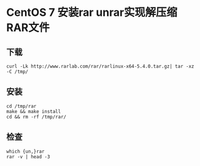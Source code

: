 # CentOS 7 安装rar unrar实现解压缩RAR文件

## 下载
```SHELL
curl -Lk http://www.rarlab.com/rar/rarlinux-x64-5.4.0.tar.gz| tar -xz -C /tmp/
```

## 安装
```SHELL
cd /tmp/rar
make && make install
cd && rm -rf /tmp/rar/
```

## 检查
```SHELL
which {un,}rar
rar -v | head -3
```